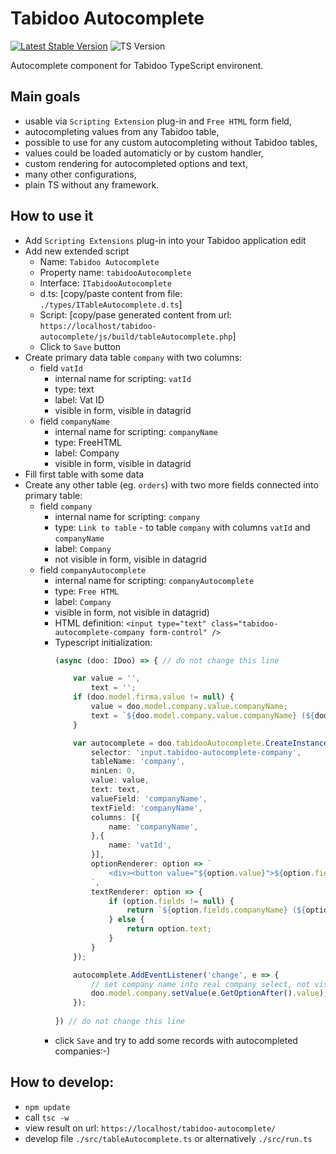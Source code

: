 # Tabidoo Autocomplete

[![Latest Stable Version](https://img.shields.io/badge/Stable-v0.0.1-brightgreen.svg?style=plastic)](https://github.com/tomFlidr/tabidoo-autocomplete/releases)
![TS Version](https://img.shields.io/badge/TS->=5.0.4-brightgreen.svg?style=plastic)


Autocomplete component for Tabidoo TypeScript environent.

## Main goals
- usable via `Scripting Extension` plug-in and `Free HTML` form field,
- autocompleting values from any Tabidoo table,
- possible to use for any custom autocompleting without Tabidoo tables,
- values could be loaded automaticly or by custom handler,
- custom rendering for autocompleted options and text,
- many other configurations,
- plain TS without any framework.

## How to use it
- Add `Scripting Extensions` plug-in into your Tabidoo application edit
- Add new extended script
  - Name: `Tabidoo Autocomplete`
  - Property name: `tabidooAutocomplete`
  - Interface: `ITabidooAutocomplete`
  - d.ts: [copy/paste content from file: `./types/ITableAutocomplete.d.ts`]
  - Script: [copy/pase generated content from url: `https://localhost/tabidoo-autocomplete/js/build/tableAutocomplete.php`]
  - Click to `Save` button
- Create primary data table `company` with two columns:
  - field `vatId`
    - internal name for scripting: `vatId`
    - type: text
    - label: Vat ID
    - visible in form, visible in datagrid
  - field `companyName`
    - internal name for scripting: `companyName`
    - type: FreeHTML
    - label: Company
    - visible in form, visible in datagrid
- Fill first table with some data
- Create any other table (eg. `orders`) with two more fields connected into primary table:
  - field `company`
    - internal name for scripting: `company`
    - type: `Link to table` - to table `company` with columns `vatId` and `companyName`
    - label: `Company`
    - not visible in form, visible in datagrid
  - field `companyAutocomplete`
    - internal name for scripting: `companyAutocomplete`
    - type: `Free HTML`
    - label: `Company`
    - visible in form, not visible in datagrid)
    - HTML definition: `<input type="text" class="tabidoo-autocomplete-company form-control" />`
    - Typescript initialization:
      ```ts
      (async (doo: IDoo) => { // do not change this line
      
          var value = '', 
              text = '';
          if (doo.model.firma.value != null) {
              value = doo.model.company.value.companyName;
              text = `${doo.model.company.value.companyName} (${doo.model.firma.value.vatId})`;
          }
      
          var autocomplete = doo.tabidooAutocomplete.CreateInstance<IDooApiTableCompany>({
              selector: 'input.tabidoo-autocomplete-company',
              tableName: 'company',
              minLen: 0,
              value: value,
              text: text,
              valueField: 'companyName',
              textField: 'companyName',
              columns: [{
                  name: 'companyName',
              },{
                  name: 'vatId',
              }],
              optionRenderer: option => `
                  <div><button value="${option.value}">${option.fields.companyName} (${option.fields.vatId})</button></div>
              `,
              textRenderer: option => {
                  if (option.fields != null) {
                      return `${option.fields.companyName} (${option.fields.vatId})`;
                  } else {
                      return option.text;
                  }
              }
          });
      
          autocomplete.AddEventListener('change', e => {
              // set company name into real company select, not visible in form
              doo.model.company.setValue(e.GetOptionAfter().value);
          });
          
      }) // do not change this line
      ```
    - click `Save` and try to add some records with autocompleted companies:-)

## How to develop:
- `npm update`
- call `tsc -w`
- view result on url: `https://localhost/tabidoo-autocomplete/`
- develop file `./src/tableAutocomplete.ts` or alternatively `./src/run.ts`
